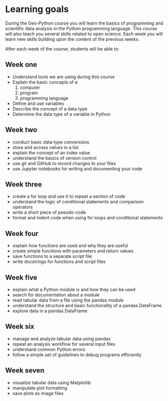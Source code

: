 # Learning goals

During the Geo-Python course you will learn the basics of programming
and scientific data analysis in the Python programming language. This
course will also teach you several skills related to open science. Each
week you will learn new skills building upon the content of the previous
weeks.

After each week of the course, students will be able to:

## Week one

-   Understand tools we are using during this course
-   Explain the basic concepts of a
    1.  computer
    2.  program
    3.  programming language
-   Define and use variables
-   Describe the concept of a data type
-   Determine the data type of a variable in Python

## Week two

-   conduct basic data type conversions
-   store and access values in a list
-   explain the concept of an index value
-   understand the basics of version control
-   use git and GitHub to record changes to your files
-   use Jupyter notebooks for writing and documenting your code

## Week three

-   create a for loop and use it to repeat a section of code
-   understand the logic of conditional statements and comparison
    operators
-   write a short piece of pseudo-code
-   format and indent code when using for loops and conditional
    statements

## Week four

-   explain how functions are used and why they are useful
-   create simple functions with parameters and return values
-   save functions to a separate script file
-   write docstrings for functions and script files

## Week five

-   explain what a Python module is and how they can be used
-   search for documentation about a module
-   read tabular data from a file using the pandas module
-   understand the structure and basic functionality of a pandas
    DataFrame
-   explore data in a pandas DataFrame

## Week six

-   manage and analyze tabular data using pandas
-   repeat an analysis workflow for several input files
-   understand common Python errors
-   follow a simple set of guidelines to debug programs efficiently

## Week seven

-   visualize tabular data using Matplotlib
-   manipulate plot formatting
-   save plots as image files
